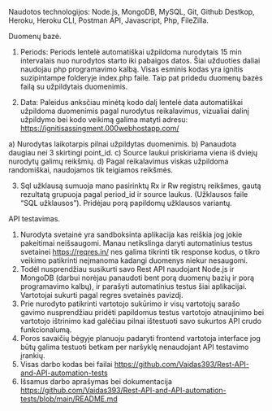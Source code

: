Naudotos technologijos: Node.js, MongoDB, MySQL, Git, Github Destkop, Heroku, Heroku CLI, Postman API, Javascript, Php, FileZilla.

Duomenų bazė.

1.	Periods: Periods lentelė automatiškai užpildoma nurodytais 15 min intervalais nuo nurodytos starto iki pabaigos datos. Šiai užduoties daliai naudojau php programavimo kalbą. Visas esminis kodas yra ignitis suzipintampe folderyje index.php faile. Taip pat pridedu duomenų bazės failą su užpildytais duomenimis.

2.	Data: Paleidus anksčiau minėtą kodo dalį lentelė data automatiškai užpildoma duomenimis pagal nurodytus reikalavimus, vizualiai dalinį užpildymo bei kodo veikimą galima matyti adresu:
https://ignitisassingment.000webhostapp.com/

a) Nurodytas laikotarpis pilnai užpildytas duomenimis.
b) Panaudota daugiau nei 3 skirtingi point_id.
c) Source laukui priskiriama viena iš dviejų nurodytų galimų reikšmių.
d) Pagal reikalavimus viskas užpildoma randomiškai, naudojamos tik teigiamos reikšmės.

3.	Sql užklausą sumuoja mano pasirinktų Rx ir Rw registrų reikšmes, gautą rezultatą grupuoja pagal period_id ir source laukus. (Užklausos faile “SQL užklausos”). Pridėjau porą papildomų užklausos variantų.

API testavimas.

1)	Nurodyta svetainė yra sandboksinta aplikacija kas reiškia jog jokie pakeitimai neišsaugomi. Manau netikslinga daryti automatinius testus svetainei https://reqres.in/ nes galima tikrinti tik response kodus, o tikro veikimo patikrinti neįmanoma kadangi duomenys niekur nesaugomi. 
2)	Todėl nusprendžiau susikurti savo Rest API naudojant Node.js ir MongoDB (darbui norėjau panaudoti bent porą duomenų bazių ir porą programavimo kalbų), ir parašyti automatinius testus šiai aplikacijai. Vartotojai sukurti pagal regres svetainės pavizdį.
3)	Prie nurodyto patikrinti vartotojo sukūrimo ir visų vartotojų sarašo gavimo nusprendžiau pridėti papildomus testus vartotojo atnaujinimo bei vartotojo ištrinimo kad galėčiau pilnai ištestuoti savo sukurtos API crudo funkcionalumą.
4)	Poros savaičių bėgyje planuoju padaryti frontend vartotoja interface jog būtų galima testuoti betkam per naršyklę nenaudojant API testavimo įrankių.
5)	Visas darbo kodas bei failai https://github.com/Vaidas393/Rest-API-and-API-automation-tests
6)	Išsamus darbo aprašymas bei dokumentacija https://github.com/Vaidas393/Rest-API-and-API-automation-tests/blob/main/README.md

